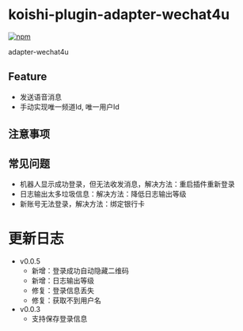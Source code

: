 # koishi-plugin-adapter-wechat4u

[![npm](https://img.shields.io/npm/v/koishi-plugin-adapter-wechat4u?style=flat-square)](https://www.npmjs.com/package/koishi-plugin-adapter-wechat4u)

adapter-wechat4u

## Feature

- 发送语音消息
- 手动实现唯一频道Id, 唯一用户Id

## 注意事项

## 常见问题

- 机器人显示成功登录，但无法收发消息，解决方法：重启插件重新登录
- 日志输出太多垃圾信息：解决方法：降低日志输出等级
- 新账号无法登录，解决方法：绑定银行卡

# 更新日志

- v0.0.5
    - 新增：登录成功自动隐藏二维码
    - 新增：日志输出等级
    - 修复：登录信息丢失
    - 修复：获取不到用户名
- v0.0.3
    - 支持保存登录信息